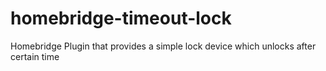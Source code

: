 # homebridge-timeout-lock
Homebridge Plugin that provides a simple lock device which unlocks after certain time
